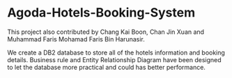 # Agoda-Hotels-Booking-System

This project also contributed by Chang Kai Boon, Chan Jin Xuan and Muhammad Faris Mohamad Faris Bin Harunasir.

We create a DB2 database to store all of the hotels information and booking details. Business rule and Entity Relationship Diagram have been designed to
let the database more practical and could has better performance.
